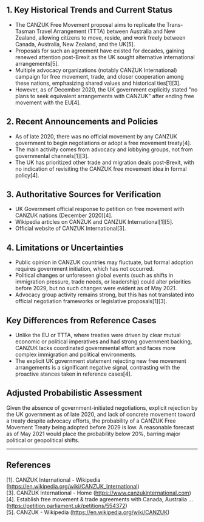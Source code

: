 ## 1. Key Historical Trends and Current Status

- The CANZUK Free Movement proposal aims to replicate the Trans-Tasman Travel Arrangement (TTTA) between Australia and New Zealand, allowing citizens to move, reside, and work freely between Canada, Australia, New Zealand, and the UK[5].
- Proposals for such an agreement have existed for decades, gaining renewed attention post-Brexit as the UK sought alternative international arrangements[5].
- Multiple advocacy organizations (notably CANZUK International) campaign for free movement, trade, and closer cooperation among these nations, emphasizing shared values and historical ties[1][3].
- However, as of December 2020, the UK government explicitly stated "no plans to seek equivalent arrangements with CANZUK" after ending free movement with the EU[4].

## 2. Recent Announcements and Policies

- As of late 2020, there was no official movement by any CANZUK government to begin negotiations or adopt a free movement treaty[4].
- The main activity comes from advocacy and lobbying groups, not from governmental channels[1][3].
- The UK has prioritized other trade and migration deals post-Brexit, with no indication of revisiting the CANZUK free movement idea in formal policy[4].

## 3. Authoritative Sources for Verification

- UK Government official response to petition on free movement with CANZUK nations (December 2020)[4].
- Wikipedia articles on CANZUK and CANZUK International[1][5].
- Official website of CANZUK International[3].

## 4. Limitations or Uncertainties

- Public opinion in CANZUK countries may fluctuate, but formal adoption requires government initiation, which has not occurred.
- Political changes or unforeseen global events (such as shifts in immigration pressure, trade needs, or leadership) could alter priorities before 2029, but no such changes were evident as of May 2021.
- Advocacy group activity remains strong, but this has not translated into official negotiation frameworks or legislative proposals[1][3].

## Key Differences from Reference Cases

- Unlike the EU or TTTA, where treaties were driven by clear mutual economic or political imperatives and had strong government backing, CANZUK lacks coordinated governmental effort and faces more complex immigration and political environments.
- The explicit UK government statement rejecting new free movement arrangements is a significant negative signal, contrasting with the proactive stances taken in reference cases[4].

## Adjusted Probabilistic Assessment

Given the absence of government-initiated negotiations, explicit rejection by the UK government as of late 2020, and lack of concrete movement toward a treaty despite advocacy efforts, the probability of a CANZUK Free Movement Treaty being adopted before 2029 is low. A reasonable forecast as of May 2021 would place the probability below 20%, barring major political or geopolitical shifts.

---

## References

[1]. CANZUK International - Wikipedia (https://en.wikipedia.org/wiki/CANZUK_International)  
[3]. CANZUK International - Home (https://www.canzukinternational.com)  
[4]. Establish free movement & trade agreements with Canada, Australia ... (https://petition.parliament.uk/petitions/554372)  
[5]. CANZUK - Wikipedia (https://en.wikipedia.org/wiki/CANZUK)